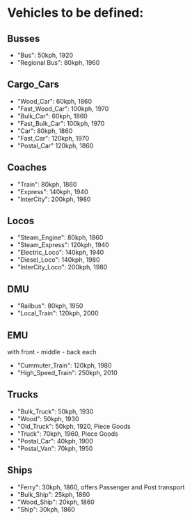 # Vehicles to be defined:

## Busses

- "Bus": 50kph, 1920
- "Regional Bus": 80kph, 1960

## Cargo_Cars

- "Wood_Car": 60kph, 1860
- "Fast_Wood_Car": 100kph, 1970
- "Bulk_Car": 60kph, 1860
- "Fast_Bulk_Car": 100kph, 1970
- "Car": 80kph, 1860
- "Fast_Car": 120kph, 1970
- "Postal_Car" 120kph, 1860


## Coaches

- "Train": 80kph, 1860
- "Express": 140kph, 1940
- "InterCity": 200kph, 1980

## Locos

- "Steam_Engine": 80kph, 1860
- "Steam_Express": 120kph, 1940
- "Electric_Loco": 140kph, 1940
- "Diesel_Loco": 140kph, 1980
- "InterCity_Loco": 200kph, 1980


## DMU
- "Railbus": 80kph, 1950
- "Local_Train": 120kph, 2000


## EMU

with front - middle - back each
- "Cummuter_Train": 120kph, 1980
- "High_Speed_Train": 250kph, 2010

## Trucks

- "Bulk_Truck": 50kph, 1930
- "Wood": 50kph, 1930
- "Old_Truck": 50kph, 1920, Piece Goods
- "Truck": 70kph, 1960, Piece Goods
- "Postal_Car": 40kph, 1900
- "Postal_Van": 70kph, 1950


## Ships
- "Ferry": 30kph, 1860, offers Passenger and Post transport
- "Bulk_Ship": 25kph, 1860
- "Wood_Ship": 20kph, 1860
- "Ship": 30kph, 1860